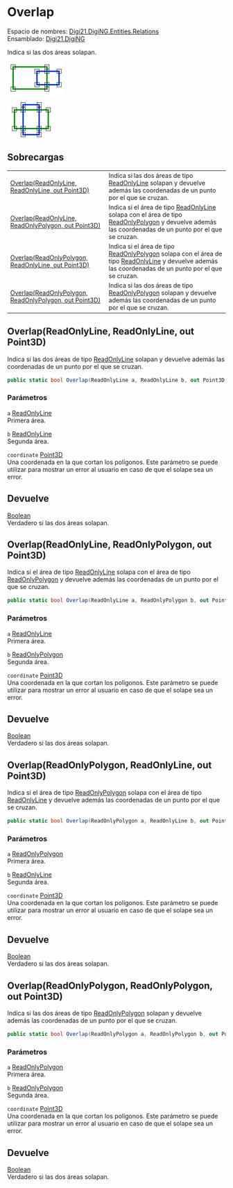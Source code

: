 # Overlap

Espacio de nombres: [Digi21.DigiNG.Entities.Relations](../../)  
Ensamblado: [Digi21.DigiNG](../../../)

Indica si las dos áreas solapan.

![&#xC1;rea solapa &#xE1;rea](../../../../../../../../.gitbook/assets/areasolapaarea.png)

![&#xC1;rea solapa &#xE1;rea](../../../../../../../../.gitbook/assets/areasolapaarea2.png)

## Sobrecargas

|  |  |
| :--- | :--- |
| [Overlap\(ReadOnlyLine, ReadOnlyLine, out Point3D\)](overlap.md#overlap-readonlyline-readonlyline-out-point-3-d) | Indica si las dos áreas de tipo [ReadOnlyLine](../../../digi21.diging.entities/readonlyline/) solapan y devuelve además las coordenadas de un punto por el que se cruzan. |
| [Overlap\(ReadOnlyLine, ReadOnlyPolygon, out Point3D\)](overlap.md#overlap-readonlyline-readonlypolygon-out-point-3-d) | Indica si el área de tipo [ReadOnlyLine](../../../digi21.diging.entities/readonlyline/) solapa con el área de tipo [ReadOnlyPolygon](../../../digi21.diging.entities/readonlypolygon/) y devuelve además las coordenadas de un punto por el que se cruzan. |
| [Overlap\(ReadOnlyPolygon, ReadOnlyLine, out Point3D\)](overlap.md#overlap-readonlypolygon-readonlyline-out-point-3-d) | Indica si el área de tipo [ReadOnlyPolygon](../../../digi21.diging.entities/readonlypolygon/) solapa con el área de tipo [ReadOnlyLine](../../../digi21.diging.entities/readonlyline/) y devuelve además las coordenadas de un punto por el que se cruzan. |
| [Overlap\(ReadOnlyPolygon, ReadOnlyPolygon, out Point3D\)](overlap.md#overlap-readonlypolygon-readonlypolygon-out-point-3-d) | Indica si las dos áreas de tipo [ReadOnlyPolygon](../../../digi21.diging.entities/readonlypolygon/) solapan y devuelve además las coordenadas de un punto por el que se cruzan. |

## Overlap\(ReadOnlyLine, ReadOnlyLine, out Point3D\)

Indica si las dos áreas de tipo [ReadOnlyLine](../../../digi21.diging.entities/readonlyline/) solapan y devuelve además las coordenadas de un punto por el que se cruzan.

```csharp
public static bool Overlap(ReadOnlyLine a, ReadOnlyLine b, out Point3D coordinate)
```

### Parámetros

`a` [ReadOnlyLine](../../../digi21.diging.entities/readonlyline/)  
Primera área.

`b` [ReadOnlyLine](../../../digi21.diging.entities/readonlyline/)  
Segunda área.

`coordinate` [Point3D](../../../digi21.math/point3d.md)  
Una coordenada en la que cortan los polígonos. Este parámetro se puede utilizar para mostrar un error al usuario en caso de que el solape sea un error.

## Devuelve

[Boolean](https://docs.microsoft.com/en-us/dotnet/api/system.boolean?view=net-5.0)  
Verdadero si las dos áreas solapan.

## Overlap\(ReadOnlyLine, ReadOnlyPolygon, out Point3D\)

Indica si el área de tipo [ReadOnlyLine](../../../digi21.diging.entities/readonlyline/) solapa con el área de tipo [ReadOnlyPolygon](../../../digi21.diging.entities/readonlypolygon/) y devuelve además las coordenadas de un punto por el que se cruzan.

```csharp
public static bool Overlap(ReadOnlyLine a, ReadOnlyPolygon b, out Point3D coordinate)
```

### Parámetros

`a` [ReadOnlyLine](../../../digi21.diging.entities/readonlyline/)  
Primera área.

`b` [ReadOnlyPolygon](../../../digi21.diging.entities/readonlypolygon/)  
Segunda área.

`coordinate` [Point3D](../../../digi21.math/point3d.md)  
Una coordenada en la que cortan los polígonos. Este parámetro se puede utilizar para mostrar un error al usuario en caso de que el solape sea un error.

## Devuelve

[Boolean](https://docs.microsoft.com/en-us/dotnet/api/system.boolean?view=net-5.0)  
Verdadero si las dos áreas solapan.

## Overlap\(ReadOnlyPolygon, ReadOnlyLine, out Point3D\)

Indica si el área de tipo [ReadOnlyPolygon](../../../digi21.diging.entities/readonlypolygon/) solapa con el área de tipo [ReadOnlyLine](../../../digi21.diging.entities/readonlyline/) y devuelve además las coordenadas de un punto por el que se cruzan.

```csharp
public static bool Overlap(ReadOnlyPolygon a, ReadOnlyLine b, out Point3D coordinate)
```

### Parámetros

`a` [ReadOnlyPolygon](../../../digi21.diging.entities/readonlypolygon/)  
Primera área.

`b` [ReadOnlyLine](../../../digi21.diging.entities/readonlyline/)  
Segunda área.

`coordinate` [Point3D](../../../digi21.math/point3d.md)  
Una coordenada en la que cortan los polígonos. Este parámetro se puede utilizar para mostrar un error al usuario en caso de que el solape sea un error.

## Devuelve

[Boolean](https://docs.microsoft.com/en-us/dotnet/api/system.boolean?view=net-5.0)  
Verdadero si las dos áreas solapan.

## Overlap\(ReadOnlyPolygon, ReadOnlyPolygon, out Point3D\)

Indica si las dos áreas de tipo [ReadOnlyPolygon](../../../digi21.diging.entities/readonlypolygon/) solapan y devuelve además las coordenadas de un punto por el que se cruzan.

```csharp
public static bool Overlap(ReadOnlyPolygon a, ReadOnlyPolygon b, out Point3D coordinate)
```

### Parámetros

`a` [ReadOnlyPolygon](../../../digi21.diging.entities/readonlypolygon/)  
Primera área.

`b` [ReadOnlyPolygon](../../../digi21.diging.entities/readonlypolygon/)  
Segunda área.

`coordinate` [Point3D](../../../digi21.math/point3d.md)  
Una coordenada en la que cortan los polígonos. Este parámetro se puede utilizar para mostrar un error al usuario en caso de que el solape sea un error.

## Devuelve

[Boolean](https://docs.microsoft.com/en-us/dotnet/api/system.boolean?view=net-5.0)  
Verdadero si las dos áreas solapan.





